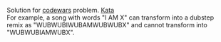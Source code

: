 Solution for <a href="http://www.codewars.com">codewars</a> problem.
<a href=https://www.codewars.com/kata/551dc350bf4e526099000ae5>Kata</a>
<br>
For example, a song with words "I AM X" can transform into a dubstep remix as "WUBWUBIWUBAMWUBWUBX" and cannot transform into "WUBWUBIAMWUBX".
<br>